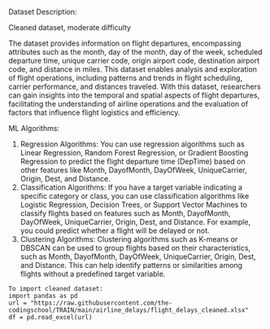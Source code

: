 Dataset Description:

Cleaned dataset, moderate difficulty

The dataset provides information on flight departures, encompassing attributes such as the month, day of the month, day of the week, scheduled departure time, unique carrier code, origin airport code, destination airport code, and distance in miles. This dataset enables analysis and exploration of flight operations, including patterns and trends in flight scheduling, carrier performance, and distances traveled. With this dataset, researchers can gain insights into the temporal and spatial aspects of flight departures, facilitating the understanding of airline operations and the evaluation of factors that influence flight logistics and efficiency.

ML Algorithms:

1. Regression Algorithms: You can use regression algorithms such as Linear Regression, Random Forest Regression, or Gradient Boosting Regression to predict the flight departure time (DepTime) based on other features like Month, DayofMonth, DayOfWeek, UniqueCarrier, Origin, Dest, and Distance.
2. Classification Algorithms: If you have a target variable indicating a specific category or class, you can use classification algorithms like Logistic Regression, Decision Trees, or Support Vector Machines to classify flights based on features such as Month, DayofMonth, DayOfWeek, UniqueCarrier, Origin, Dest, and Distance. For example, you could predict whether a flight will be delayed or not.
3. Clustering Algorithms: Clustering algorithms such as K-means or DBSCAN can be used to group flights based on their characteristics, such as Month, DayofMonth, DayOfWeek, UniqueCarrier, Origin, Dest, and Distance. This can help identify patterns or similarities among flights without a predefined target variable.

```
To import cleaned dataset:
import pandas as pd
url = "https://raw.githubusercontent.com/the-codingschool/TRAIN/main/airline_delays/flight_delays_cleaned.xlsx"
df = pd.read_excel(url)
```

